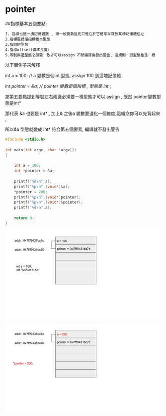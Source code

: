 # pointer


##指標基本五個要點:
```
1. 指標也是一塊記憶體數 , 跟一般變數區別只是在於它是拿來存放某塊記憶體位址
2.指標要搞懂指標根本型態
3.指向的型態
4.指標offset(偏移長度）
5.等號兩邊型態必須要一致才可以assign 不然編譯會發出警告, 這規則一般型態也是一樣
```

以下面例子來解釋

int a = 100;  // a 變數是個int 型態, assign 100 到這塊記憶體

int *pointer = &a;  // pointer 變數是個指標 , 型態是 int* ;

那第五要點提到等號左右兩邊必須要一樣型態才可以 assign , 既然 pointer變數型態是int*

那代表 &a 也要是 int* , 加上& 之後a 變數要退化一個維度,這概念你可以先背起來 ,

所以&a 型態就變成 int* 符合第五個要素, 編譯就不發出警告


```c
#include <stdio.h>

int main(int argc, char *argv[])
{

    int a = 100;
    int *pointer = &a;

    printf("%d\n",a);
    printf("%p\n",(void*)&a);
    *pointer = 200;
    printf("%p\n",(void*)pointer);
    printf("%p\n",(void*)&pointer);
    printf("%d\n",a);

    return 0;
}
```


![](./images/pointer1.jpg)

![](./images/pointer2.jpg)
